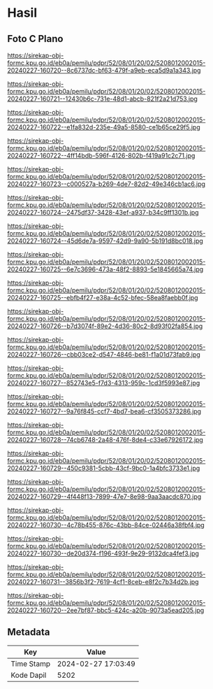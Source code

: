 # Hasil

## Foto C Plano

https://sirekap-obj-formc.kpu.go.id/eb0a/pemilu/pdpr/52/08/01/20/02/5208012002015-20240227-160720--8c6737dc-bf63-479f-a9eb-eca5d9a1a343.jpg

https://sirekap-obj-formc.kpu.go.id/eb0a/pemilu/pdpr/52/08/01/20/02/5208012002015-20240227-160721--12430b6c-731e-48d1-abcb-821f2a21d753.jpg

https://sirekap-obj-formc.kpu.go.id/eb0a/pemilu/pdpr/52/08/01/20/02/5208012002015-20240227-160722--e1fa832d-235e-49a5-8580-ce1b65ce29f5.jpg

https://sirekap-obj-formc.kpu.go.id/eb0a/pemilu/pdpr/52/08/01/20/02/5208012002015-20240227-160722--4ff14bdb-596f-4126-802b-f419a91c2c71.jpg

https://sirekap-obj-formc.kpu.go.id/eb0a/pemilu/pdpr/52/08/01/20/02/5208012002015-20240227-160723--c000527a-b269-4de7-82d2-49e346cb1ac6.jpg

https://sirekap-obj-formc.kpu.go.id/eb0a/pemilu/pdpr/52/08/01/20/02/5208012002015-20240227-160724--2475df37-3428-43ef-a937-b34c9ff1301b.jpg

https://sirekap-obj-formc.kpu.go.id/eb0a/pemilu/pdpr/52/08/01/20/02/5208012002015-20240227-160724--45d6de7a-9597-42d9-9a90-5b191d8bc018.jpg

https://sirekap-obj-formc.kpu.go.id/eb0a/pemilu/pdpr/52/08/01/20/02/5208012002015-20240227-160725--6e7c3696-473a-48f2-8893-5e1845665a74.jpg

https://sirekap-obj-formc.kpu.go.id/eb0a/pemilu/pdpr/52/08/01/20/02/5208012002015-20240227-160725--ebfb4f27-e38a-4c52-bfec-58ea8faebb0f.jpg

https://sirekap-obj-formc.kpu.go.id/eb0a/pemilu/pdpr/52/08/01/20/02/5208012002015-20240227-160726--b7d3074f-89e2-4d36-80c2-8d93f02fa854.jpg

https://sirekap-obj-formc.kpu.go.id/eb0a/pemilu/pdpr/52/08/01/20/02/5208012002015-20240227-160726--cbb03ce2-d547-4846-be81-f1a01d73fab9.jpg

https://sirekap-obj-formc.kpu.go.id/eb0a/pemilu/pdpr/52/08/01/20/02/5208012002015-20240227-160727--852743e5-f7d3-4313-959c-1cd3f5993e87.jpg

https://sirekap-obj-formc.kpu.go.id/eb0a/pemilu/pdpr/52/08/01/20/02/5208012002015-20240227-160727--9a76f845-ccf7-4bd7-bea6-cf3505373286.jpg

https://sirekap-obj-formc.kpu.go.id/eb0a/pemilu/pdpr/52/08/01/20/02/5208012002015-20240227-160728--74cb6748-2a48-476f-8de4-c33e67926172.jpg

https://sirekap-obj-formc.kpu.go.id/eb0a/pemilu/pdpr/52/08/01/20/02/5208012002015-20240227-160729--450c9381-5cbb-43cf-9bc0-1a4bfc3733e1.jpg

https://sirekap-obj-formc.kpu.go.id/eb0a/pemilu/pdpr/52/08/01/20/02/5208012002015-20240227-160729--4f448f13-7899-47e7-8e98-9aa3aacdc870.jpg

https://sirekap-obj-formc.kpu.go.id/eb0a/pemilu/pdpr/52/08/01/20/02/5208012002015-20240227-160730--4c78b455-876c-43bb-84ce-02446a38fbf4.jpg

https://sirekap-obj-formc.kpu.go.id/eb0a/pemilu/pdpr/52/08/01/20/02/5208012002015-20240227-160730--de20d374-f196-493f-9e29-9132dca4fef3.jpg

https://sirekap-obj-formc.kpu.go.id/eb0a/pemilu/pdpr/52/08/01/20/02/5208012002015-20240227-160731--3856b3f2-7619-4cf1-8ceb-e8f2c7b34d2b.jpg

https://sirekap-obj-formc.kpu.go.id/eb0a/pemilu/pdpr/52/08/01/20/02/5208012002015-20240227-160720--2ee7bf87-bbc5-424c-a20b-9073a5ead205.jpg


## Metadata

| Key        | Value               |
| ---------- | ------------------- |
| Time Stamp | 2024-02-27 17:03:49 |
| Kode Dapil | 5202                |



